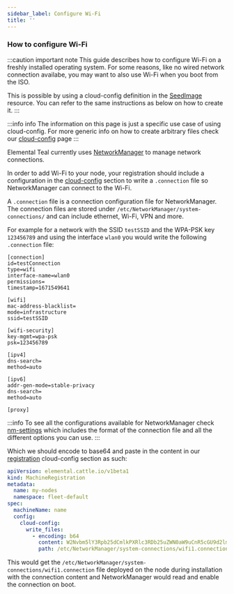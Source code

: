 ```yaml
---
sidebar_label: Configure Wi-Fi
title: ''
---
```


<head>
  <link rel="canonical" href="https://elemental.docs.rancher.com/wifi"/>
</head>


### How to configure Wi-Fi

:::caution important note
This guide describes how to configure Wi-Fi on a freshly installed operating system.
For some reasons, like no wired network connection availabe, you may want to also use Wi-Fi when you boot from the ISO.

This is possible by using a cloud-config definition in the [SeedImage](https://elemental.docs.rancher.com/seedimage-reference/) resource.
You can refer to the same instructions as below on how to create it.
:::

:::info info
The information on this page is just a specific use case of using cloud-config. For more generic info on how to create arbitrary files check our [cloud-config](cloud-config-reference.md) page
:::

Elemental Teal currently uses [NetworkManager](https://networkmanager.dev/) to manage network connections.

In order to add Wi-Fi to your node, your registration should include a configuration in the [cloud-config](cloud-config-reference.md) section to write a
`.connection` file so NetworkManager can connect to the Wi-Fi.

A `.connection` file is a connection configuration file for NetworkManager.
The connection files are stored under `/etc/NetworkManager/system-connections/` and can include ethernet, Wi-Fi, VPN and more.

For example for a network with the SSID `testSSID` and the WPA-PSK key `123456789` and using the interface `wlan0` you would write the following `.connection` file:

```
[connection]
id=testConnection
type=wifi
interface-name=wlan0
permissions=
timestamp=1671549641

[wifi]
mac-address-blacklist=
mode=infrastructure
ssid=testSSID

[wifi-security]
key-mgmt=wpa-psk
psk=123456789

[ipv4]
dns-search=
method=auto

[ipv6]
addr-gen-mode=stable-privacy
dns-search=
method=auto

[proxy]
```

:::info
To see all the configurations available for NetworkManager check [nm-settings](https://networkmanager.dev/docs/api/latest/nm-settings-nmcli.html)
which includes the format of the connection file and all the different options you can use.
:::

Which we should encode to base64 and paste in the content in our [registration](machineregistration-reference.md) cloud-config section as such:

```yaml title="wifi cloud config" showLineNumbers
apiVersion: elemental.cattle.io/v1beta1
kind: MachineRegistration
metadata:
  name: my-nodes
  namespace: fleet-default
spec:
  machineName: name
  config:
    cloud-config:
      write_files:
        - encoding: b64
          content: W2Nvbm5lY3Rpb25dCmlkPXRlc3RDb25uZWN0aW9uCnR5cGU9d2lmaQppbnRlcmZhY2UtbmFtZT13bGFuMApwZXJtaXNzaW9ucz0KdGltZXN0YW1wPTE2NzE1NDk2NDEKClt3aWZpXQptYWMtYWRkcmVzcy1ibGFja2xpc3Q9Cm1vZGU9aW5mcmFzdHJ1Y3R1cmUKc3NpZD10ZXN0Cgpbd2lmaS1zZWN1cml0eV0Ka2V5LW1nbXQ9bm9uZQp3ZXAta2V5LXR5cGU9MQp3ZXAta2V5MD0xMjM0NTY3ODkxCgpbaXB2NF0KZG5zLXNlYXJjaD0KbWV0aG9kPWF1dG8KCltpcHY2XQphZGRyLWdlbi1tb2RlPXN0YWJsZS1wcml2YWN5CmRucy1zZWFyY2g9Cm1ldGhvZD1hdXRvCgpbcHJveHldCg==
          path: /etc/NetworkManager/system-connections/wifi1.connection
```


This would get the `/etc/NetworkManager/system-connections/wifi1.connection` file deployed on the node during installation with the connection content and NetworkManager would 
read and enable the connection on boot.
